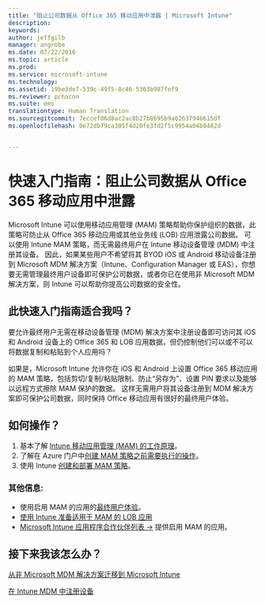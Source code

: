 ```yaml
---
title: "阻止公司数据从 Office 365 移动应用中泄露 | Microsoft Intune"
description: 
keywords: 
author: jeffgilb
manager: angrobe
ms.date: 07/22/2016
ms.topic: article
ms.prod: 
ms.service: microsoft-intune
ms.technology: 
ms.assetid: 19be3de7-539c-49f5-8c46-5363b987fef9
ms.reviewer: pchacon
ms.suite: ems
translationtype: Human Translation
ms.sourcegitcommit: 7eccef06d8ac2ac8b27b8695b9a0263794b615df
ms.openlocfilehash: 0e72db79ca305f4d20fe3fd2f5c9954a04b0482d


---
```


# 快速入门指南：阻止公司数据从 Office 365 移动应用中泄露
Microsoft Intune 可以使用移动应用管理 (MAM) 策略帮助你保护组织的数据，此策略可防止从 Office 365 移动应用或其他业务线 (LOB) 应用泄露公司数据。 可以使用 Intune MAM 策略，而无需最终用户在 Intune 移动设备管理 (MDM) 中注册其设备。 因此，如果某些用户不希望将其 BYOD iOS 或 Android 移动设备注册到 Microsoft MDM 解决方案（Intune、Configuration Manager 或 EAS），你想要无需管理最终用户设备即可保护公司数据，或者你已在使用非 Microsoft MDM 解决方案，则 Intune 可以帮助你提高公司数据的安全性。   

## 此快速入门指南适合我吗？
要允许最终用户无需在移动设备管理 (MDM) 解决方案中注册设备即可访问其 iOS 和 Android 设备上的 Office 365 和 LOB 应用数据，但仍控制他们可以或不可以将数据复制和粘贴到个人应用吗？

如果是，Microsoft Intune 允许你在 iOS 和 Android 上设置 Office 365 移动应用的 MAM 策略，包括剪切/复制/粘贴限制、防止“另存为”、设置 PIN 要求以及能够以远程方式擦除 MAM 保护的数据。  这样无需用户将其设备注册到 MDM 解决方案即可保护公司数据，同时保持 Office 移动应用有很好的最终用户体验。

## 如何操作？
1.  基本了解 [Intune 移动应用管理 (MAM) 的工作原理](/intune/deploy-use/protect-app-data-using-mobile-app-management-policies-with-microsoft-intune)。
2.  了解在 Azure 门户中[创建 MAM 策略之前需要执行的操作](/intune/deploy-use/get-ready-to-configure-mobile-app-management-policies-with-microsoft-intune)。
3.  使用 Intune [创建和部署 MAM 策略](/intune/deploy-use/get-ready-to-configure-mobile-app-management-policies-with-microsoft-intune)。

### 其他信息:
- 使用启用 MAM 的应用的[最终用户体验](/intune/deploy-use/end-user-experience-for-mam-enabled-apps-with-microsoft-intune)。
- [使用 Intune 准备适用于 MAM 的 LOB 应用](/intune/deploy-use/decide-how-to-prepare-apps-for-mobile-application-management-with-microsoft-intune)
- <a href="https://www.microsoft.com/en-us/cloud-platform/microsoft-intune-partners" target="_blank"> Microsoft Intune 应用程序合作伙伴列表 &rarr;</a> 提供启用 MAM 的应用。

## 接下来我该怎么办？
[从非 Microsoft MDM 解决方案迁移到 Microsoft Intune](/intune/deploy-use/migrate-to-intune)

[在 Intune MDM 中注册设备](/intune/deploy-use/enroll-devices-in-microsoft-intune)



<!--HONumber=Jul16_HO4-->


